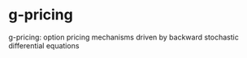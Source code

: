 # g-pricing
g-pricing: option pricing mechanisms driven by backward stochastic differential equations
